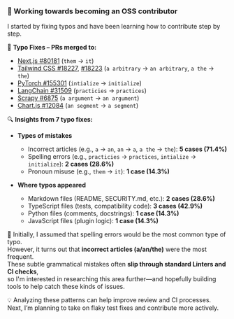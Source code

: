### 👋 Working towards becoming an OSS contributor  
I started by fixing typos and have been learning how to contribute step by step.

🔹 **Typo Fixes – PRs merged to:**  
- [Next.js #80181](https://github.com/vercel/next.js/pull/80181)  (`them` → `it`)  
- [Tailwind CSS #18227](https://github.com/tailwindlabs/tailwindcss/pull/18227), [#18223](https://github.com/tailwindlabs/tailwindcss/pull/18223)  (`a arbitrary` → `an arbitrary`, `a the` → `the`)  
- [PyTorch #155301](https://github.com/pytorch/pytorch/pull/155301)  (`intialize` → `initialize`)  
- [LangChain #31509](https://github.com/langchain-ai/langchain/pull/31509)  (`practicies` → `practices`)  
- [Scrapy #6875](https://github.com/scrapy/scrapy/pull/6875)  (`a argument` → `an argument`)  
- [Chart.js #12084](https://github.com/chartjs/Chart.js/pull/12084)  (`an segment` → `a segment`)

🔍 **Insights from 7 typo fixes:**  
- **Types of mistakes**  
  - Incorrect articles (e.g., `a` → `an`, `an` → `a`, `a the` → `the`): **5 cases (71.4%)**  
  - Spelling errors (e.g., `practicies` → `practices`, `intialize` → `initialize`): **2 cases (28.6%)**  
  - Pronoun misuse (e.g., `them` → `it`): **1 case (14.3%)**

- **Where typos appeared**  
  - Markdown files (README, SECURITY.md, etc.): **2 cases (28.6%)**  
  - TypeScript files (tests, compatibility code): **3 cases (42.9%)**  
  - Python files (comments, docstrings): **1 case (14.3%)**  
  - JavaScript files (plugin logic): **1 case (14.3%)**

🧠 Initially, I assumed that spelling errors would be the most common type of typo.  
However, it turns out that **incorrect articles (a/an/the)** were the most frequent.  
These subtle grammatical mistakes often **slip through standard Linters and CI checks**,  
so I'm interested in researching this area further—and hopefully building tools to help catch these kinds of issues.

💡 Analyzing these patterns can help improve review and CI processes.  
Next, I’m planning to take on flaky test fixes and contribute more actively.
